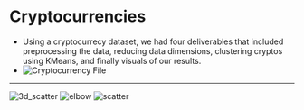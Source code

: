 # Cryptocurrencies
- Using a cryptocurrecy dataset, we had four deliverables that included preprocessing the data, reducing data dimensions, clustering cryptos using KMeans, and finally visuals of our results.
- ![Cryptocurrency File](/crypto_clustering.ipynb)
---------------------------------------------------------
![3d_scatter](https://user-images.githubusercontent.com/80421977/126555340-88e0d1e1-e80f-4fb2-89bf-5e2c4c19d9e1.PNG)
![elbow](https://user-images.githubusercontent.com/80421977/126555351-e7a59a02-3b35-4c51-bcfc-107713fec7eb.PNG)
![scatter](https://user-images.githubusercontent.com/80421977/126555354-a5113ca2-3acf-4d55-80c4-be5322f1d093.PNG)
